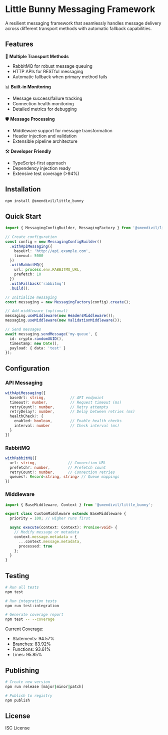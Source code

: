 # Little Bunny Messaging Framework

A resilient messaging framework that seamlessly handles message delivery across different transport methods with automatic fallback capabilities.

## Features

🚀 **Multiple Transport Methods**

- RabbitMQ for robust message queuing
- HTTP APIs for RESTful messaging
- Automatic fallback when primary method fails

📊 **Built-in Monitoring**

- Message success/failure tracking
- Connection health monitoring
- Detailed metrics for debugging

🛡️ **Message Processing**

- Middleware support for message transformation
- Header injection and validation
- Extensible pipeline architecture

🛠️ **Developer Friendly**

- TypeScript-first approach
- Dependency injection ready
- Extensive test coverage (>94%)

## Installation

```bash
npm install @smendivil/little_bunny
```

## Quick Start

```typescript
import { MessagingConfigBuilder, MessagingFactory } from '@smendivil/little_bunny';

// Create configuration
const config = new MessagingConfigBuilder()
  .withApiMessaging({
    baseUrl: 'http://api.example.com',
    timeout: 5000
  })
  .withRabbitMQ({
    url: process.env.RABBITMQ_URL,
    prefetch: 10
  })
  .withFallback('rabbitmq')
  .build();

// Initialize messaging
const messaging = new MessagingFactory(config).create();

// Add middleware (optional)
messaging.useMiddleware(new HeadersMiddleware());
messaging.useMiddleware(new ValidationMiddleware());

// Send messages
await messaging.sendMessage('my-queue', {
  id: crypto.randomUUID(),
  timestamp: new Date(),
  payload: { data: 'test' }
});
```

## Configuration

### API Messaging

```typescript
withApiMessaging({
  baseUrl: string,           // API endpoint
  timeout?: number,          // Request timeout (ms)
  retryCount?: number,       // Retry attempts
  retryDelay?: number,       // Delay between retries (ms)
  healthCheck?: {
    enabled: boolean,        // Enable health checks
    interval: number         // Check interval (ms)
  }
})
```

### RabbitMQ

```typescript
withRabbitMQ({
  url: string,              // Connection URL
  prefetch?: number,        // Prefetch count
  retryCount?: number,      // Connection retries
  queues?: Record<string, string> // Queue mappings
})
```

### Middleware

```typescript
import { BaseMiddleware, Context } from '@smendivil/little_bunny';

export class CustomMiddleware extends BaseMiddleware {
  priority = 100; // Higher runs first

  async execute(context: Context): Promise<void> {
    // Modify message or metadata
    context.message.metadata = {
      ...context.message.metadata,
      processed: true
    };
  }
}
```

## Testing

```bash
# Run all tests
npm test

# Run integration tests
npm run test:integration

# Generate coverage report
npm test -- --coverage
```

Current Coverage:

- Statements: 94.57%
- Branches: 83.92%
- Functions: 93.61%
- Lines: 95.85%

## Publishing

```bash
# Create new version
npm run release [major|minor|patch]

# Publish to registry
npm publish
```

## License

ISC License
